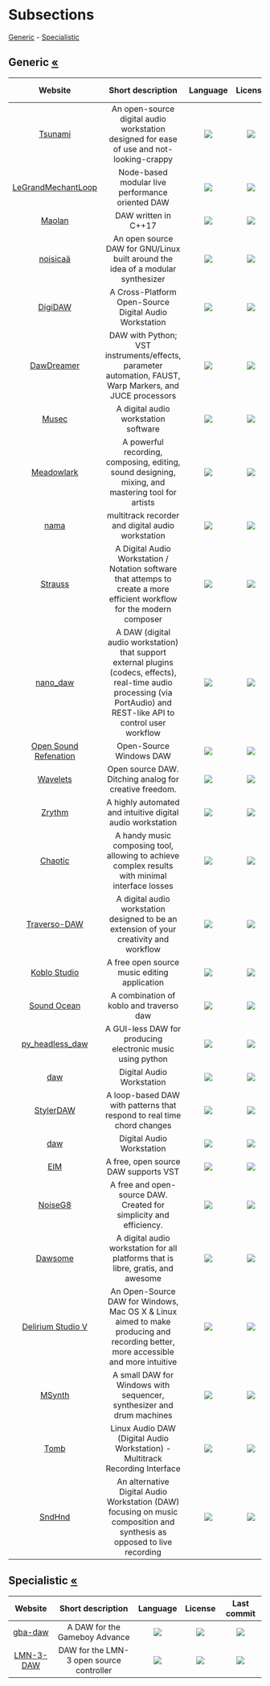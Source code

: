 # Subsections
[Generic](#generic-) - [Specialistic](#specialistic-)


## Generic [«](#subsections)
|Website|Short description|Language|License|Last commit|
|:-:|:-:|:-:|:-:|:-:|
|[Tsunami](https://github.com/momentarylapse/tsunami)|An open-source digital audio workstation designed for ease of use and not-looking-crappy|![](https://img.shields.io/github/languages/top/momentarylapse/tsunami?color=pink&style=flat-square)|![](https://flat.badgen.net/github/license/momentarylapse/tsunami?label=)|![](https://flat.badgen.net/github/last-commit/momentarylapse/tsunami?label=)|
|[LeGrandMechantLoop](http://benjamin.kuperberg.fr/lgml/en)|Node-based modular live performance oriented DAW|![](https://img.shields.io/github/languages/top/benkuper/LeGrandMechantLoop?color=pink&style=flat-square)|![](https://flat.badgen.net/github/license/benkuper/LeGrandMechantLoop?label=)|![](https://flat.badgen.net/github/last-commit/benkuper/LeGrandMechantLoop?label=)|
|[Maolan](https://github.com/maolan/libmaolan)|DAW written in C++17|![](https://img.shields.io/github/languages/top/maolan/libmaolan?color=pink&style=flat-square)|![](https://flat.badgen.net/github/license/maolan/libmaolan?label=)|![](https://flat.badgen.net/github/last-commit/maolan/libmaolan?label=)|
|[noisicaä](https://noisicaa.odahoda.de/)|An open source DAW for GNU/Linux built around the idea of a modular synthesizer|![](https://img.shields.io/github/languages/top/odahoda/noisicaa?color=pink&style=flat-square)|![](https://flat.badgen.net/github/license/odahoda/noisicaa?label=)|![](https://flat.badgen.net/github/last-commit/odahoda/noisicaa?label=)|
|[DigiDAW](https://github.com/Dudejoe870/DigiDAW)|A Cross-Platform Open-Source Digital Audio Workstation|![](https://img.shields.io/github/languages/top/Dudejoe870/DigiDAW?color=pink&style=flat-square)|![](https://flat.badgen.net/github/license/Dudejoe870/DigiDAW?label=)|![](https://flat.badgen.net/github/last-commit/Dudejoe870/DigiDAW?label=)|
|[DawDreamer](https://github.com/DBraun/DawDreamer)|DAW with Python; VST instruments/effects, parameter automation, FAUST, Warp Markers, and JUCE processors|![](https://img.shields.io/github/languages/top/DBraun/DawDreamer?color=pink&style=flat-square)|![](https://flat.badgen.net/github/license/DBraun/DawDreamer?label=)|![](https://flat.badgen.net/github/last-commit/DBraun/DawDreamer?label=)|
|[Musec](https://github.com/xris1658/musec)|A digital audio workstation software|![](https://img.shields.io/github/languages/top/xris1658/musec?color=pink&style=flat-square)|![](https://flat.badgen.net/github/license/xris1658/musec?label=)|![](https://flat.badgen.net/github/last-commit/xris1658/musec?label=)|
|[Meadowlark](https://github.com/MeadowlarkDAW/Meadowlark)|A powerful recording, composing, editing, sound designing, mixing, and mastering tool for artists|![](https://img.shields.io/github/languages/top/MeadowlarkDAW/Meadowlark?color=pink&style=flat-square)|![](https://flat.badgen.net/github/license/MeadowlarkDAW/Meadowlark?label=)|![](https://flat.badgen.net/github/last-commit/MeadowlarkDAW/Meadowlark?label=)|
|[nama](https://freeshell.de/~bolangi/cgi1/nama.cgi/00home.html)|multitrack recorder and digital audio workstation|![](https://img.shields.io/github/languages/top/bolangi/nama?color=pink&style=flat-square)|![](https://flat.badgen.net/github/license/bolangi/nama?label=)|![](https://flat.badgen.net/github/last-commit/bolangi/nama?label=)|
|[Strauss](https://github.com/Noahdw/Strauss)|A Digital Audio Workstation / Notation software that attemps to create a more efficient workflow for the modern composer|![](https://img.shields.io/github/languages/top/Noahdw/Strauss?color=pink&style=flat-square)|![](https://flat.badgen.net/github/license/Noahdw/Strauss?label=)|![](https://flat.badgen.net/github/last-commit/Noahdw/Strauss?label=)|
|[nano_daw](https://github.com/abelkevich/nano_daw)|A DAW (digital audio workstation) that support external plugins (codecs, effects), real-time audio processing (via PortAudio) and REST-like API to control user workflow|![](https://img.shields.io/github/languages/top/abelkevich/nano_daw?color=pink&style=flat-square)|![](https://flat.badgen.net/github/license/abelkevich/nano_daw?label=)|![](https://flat.badgen.net/github/last-commit/abelkevich/nano_daw?label=)|
|[Open Sound Refenation](https://github.com/OSRTeam/OpenSoundRefenation)|Open-Source Windows DAW|![](https://img.shields.io/github/languages/top/OSRTeam/OpenSoundRefenation?color=pink&style=flat-square)|![](https://flat.badgen.net/github/license/OSRTeam/OpenSoundRefenation?label=)|![](https://flat.badgen.net/github/last-commit/OSRTeam/OpenSoundRefenation?label=)|
|[Wavelets](https://gitlab.com/epici/wavelets)|Open source DAW. Ditching analog for creative freedom.|![](https://img.shields.io/gitlab/languages/top/epici/wavelets?color=pink&style=flat-square)|![](https://flat.badgen.net/gitlab/license/epici/wavelets?label=)|![](https://flat.badgen.net/gitlab/last-commit/epici/wavelets?label=)|
|[Zrythm](https://www.zrythm.org/)|A highly automated and intuitive digital audio workstation|![](https://img.shields.io/github/languages/top/zrythm/zrythm?color=pink&style=flat-square)|![](https://flat.badgen.net/github/license/zrythm/zrythm?label=)|![](https://flat.badgen.net/github/last-commit/zrythm/zrythm?label=)|
|[Chaotic](https://github.com/dliganov/Chaotic-DAW)|A handy music composing tool, allowing to achieve complex results with minimal interface losses|![](https://img.shields.io/github/languages/top/dliganov/Chaotic-DAW?color=pink&style=flat-square)|![](https://flat.badgen.net/github/license/dliganov/Chaotic-DAW?label=)|![](https://flat.badgen.net/github/last-commit/dliganov/Chaotic-DAW?label=)|
|[Traverso-DAW](https://github.com/rsijrier/Traverso-DAW)|A digital audio workstation designed to be an extension of your creativity and workflow|![](https://img.shields.io/github/languages/top/rsijrier/Traverso-DAW?color=pink&style=flat-square)|![](https://flat.badgen.net/github/license/rsijrier/Traverso-DAW?label=)|![](https://flat.badgen.net/github/last-commit/rsijrier/Traverso-DAW?label=)|
|[Koblo Studio](https://github.com/octodo/koblo_software)|A free open source music editing application|![](https://img.shields.io/github/languages/top/octodo/koblo_software?color=pink&style=flat-square)|![](https://flat.badgen.net/github/license/octodo/koblo_software?label=)|![](https://flat.badgen.net/github/last-commit/octodo/koblo_software?label=)|
|[Sound Ocean](https://github.com/Reaper10/Sound-Ocean)|A combination of koblo and traverso daw|![](https://img.shields.io/github/languages/top/Reaper10/Sound-Ocean?color=pink&style=flat-square)|![](https://flat.badgen.net/github/license/Reaper10/Sound-Ocean?label=)|![](https://flat.badgen.net/github/last-commit/Reaper10/Sound-Ocean?label=)|
|[py_headless_daw](https://github.com/hq9000/py_headless_daw)|A GUI-less DAW for producing electronic music using python|![](https://img.shields.io/github/languages/top/hq9000/py_headless_daw?color=pink&style=flat-square)|![](https://flat.badgen.net/github/license/hq9000/py_headless_daw?label=)|![](https://flat.badgen.net/github/last-commit/hq9000/py_headless_daw?label=)|
|[daw](https://github.com/grc4kd/daw)|Digital Audio Workstation|![](https://img.shields.io/github/languages/top/grc4kd/daw?color=pink&style=flat-square)|![](https://flat.badgen.net/github/license/grc4kd/daw?label=)|![](https://flat.badgen.net/github/last-commit/grc4kd/daw?label=)|
|[StylerDAW](https://github.com/F3DoT48/StylerDAW)|A loop-based DAW with patterns that respond to real time chord changes|![](https://img.shields.io/github/languages/top/F3DoT48/StylerDAW?color=pink&style=flat-square)|![](https://flat.badgen.net/github/license/F3DoT48/StylerDAW?label=)|![](https://flat.badgen.net/github/last-commit/F3DoT48/StylerDAW?label=)|
|[daw](https://github.com/grc4kd/daw)|Digital Audio Workstation|![](https://img.shields.io/github/languages/top/grc4kd/daw?color=pink&style=flat-square)|![](https://flat.badgen.net/github/license/grc4kd/daw?label=)|![](https://flat.badgen.net/github/last-commit/grc4kd/daw?label=)|
|[EIM](https://github.com/EchoInMirror/EIM)|A free, open source DAW supports VST|![](https://img.shields.io/github/languages/top/EchoInMirror/EIM?color=pink&style=flat-square)|![](https://flat.badgen.net/github/license/EchoInMirror/EIM?label=)|![](https://flat.badgen.net/github/last-commit/EchoInMirror/EIM?label=)|
|[NoiseG8](https://github.com/NoiseG8/NoiseG8)|A free and open-source DAW. Created for simplicity and efficiency.|![](https://img.shields.io/github/languages/top/NoiseG8/NoiseG8?color=pink&style=flat-square)|![](https://flat.badgen.net/github/license/NoiseG8/NoiseG8?label=)|![](https://flat.badgen.net/github/last-commit/NoiseG8/NoiseG8?label=)|
|[Dawsome](https://github.com/nbennett320/dawesome)|A digital audio workstation for all platforms that is libre, gratis, and awesome|![](https://img.shields.io/github/languages/top/nbennett320/dawesome?color=pink&style=flat-square)|![](https://flat.badgen.net/github/license/nbennett320/dawesome?label=)|![](https://flat.badgen.net/github/last-commit/nbennett320/dawesome?label=)|
|[Delirium Studio V](https://github.com/JonasKorte/DeliriumStudioV)|An Open-Source DAW for Windows, Mac OS X & Linux aimed to make producing and recording better, more accessible and more intuitive|![](https://img.shields.io/github/languages/top/JonasKorte/DeliriumStudioV?color=pink&style=flat-square)|![](https://flat.badgen.net/github/license/JonasKorte/DeliriumStudioV?label=)|![](https://flat.badgen.net/github/last-commit/JonasKorte/DeliriumStudioV?label=)|
|[MSynth](https://github.com/MRoc/MSynth)|A small DAW for Windows with sequencer, synthesizer and drum machines|![](https://img.shields.io/github/languages/top/MRoc/MSynth?color=pink&style=flat-square)|![](https://flat.badgen.net/github/license/MRoc/MSynth?label=)|![](https://flat.badgen.net/github/last-commit/MRoc/MSynth?label=)|
|[Tomb](https://github.com/AmarulaElectronics/Tomb)|Linux Audio DAW (Digital Audio Workstation) - Multitrack Recording Interface|![](https://img.shields.io/github/languages/top/AmarulaElectronics/Tomb?color=pink&style=flat-square)|![](https://flat.badgen.net/github/license/AmarulaElectronics/Tomb?label=)|![](https://flat.badgen.net/github/last-commit/AmarulaElectronics/Tomb?label=)|
|[SndHnd](https://github.com/viridian1138/SndHnd)|An alternative Digital Audio Workstation (DAW) focusing on music composition and synthesis as opposed to live recording|![](https://img.shields.io/github/languages/top/viridian1138/SndHnd?color=pink&style=flat-square)|![](https://flat.badgen.net/github/license/viridian1138/SndHnd?label=)|![](https://flat.badgen.net/github/last-commit/viridian1138/SndHnd?label=)|

## Specialistic [«](#subsections)
|Website|Short description|Language|License|Last commit|
|:-:|:-:|:-:|:-:|:-:|
|[gba-daw](https://github.com/emurray2/gba-daw)|A DAW for the Gameboy Advance|![](https://img.shields.io/github/languages/top/emurray2/gba-daw?color=pink&style=flat-square)|![](https://flat.badgen.net/github/license/emurray2/gba-daw?label=)|![](https://flat.badgen.net/github/last-commit/emurray2/gba-daw?label=)|
|[LMN-3-DAW](https://github.com/FundamentalFrequency)|DAW for the LMN-3 open source controller|![](https://img.shields.io/github/languages/top/FundamentalFrequency/LMN-3-DAW?color=pink&style=flat-square)|![](https://flat.badgen.net/github/license/FundamentalFrequency/LMN-3-DAW?label=)|![](https://flat.badgen.net/github/last-commit/FundamentalFrequency/LMN-3-DAW?label=)|
